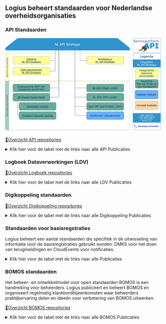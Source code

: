 ## Logius beheert standaarden voor Nederlandse overheidsorganisaties

### API Standaarden

[![NL API Strategie Infographic](API%20infographic-versie-120.svg)](https://raw.githubusercontent.com/Logius-standaarden/.github/refs/heads/main/profile/API%20infographic-versie-120.svg)

[:file_folder:Overzicht API repositories](https://github.com/search?q=topic%3Aapi+org%3ALogius-standaarden+fork%3Atrue&type=repositories)

 <details>
  <summary>Klik hier voor de tabel met de links naar alle API Publicaties</summary>

| Formele standaard                                            | Gepubliceerde versie                                         | Werk versie                                                  | Repository                                                   |
| ------------------------------------------------------------ | ------------------------------------------------------------ | ------------------------------------------------------------ | ------------------------------------------------------------ |
| 🏛️ [NLGov API Design Rules (ADR)](https://forumstandaardisatie.nl/open-standaarden/rest-api-design-rules) | [ADR v2.0.2 (definitief)](https://gitdocumentatie.logius.nl/publicatie/api/adr/2.0.2/) | [ADR (werkversie)](https://logius-standaarden.github.io/API-Design-Rules/) | [API-Design-Rules](https://github.com/Logius-standaarden/API-Design-Rules) |
| 🏛️ [NLGov OAuth 2.0 profile (OAuth)](https://forumstandaardisatie.nl/open-standaarden/nl-gov-assurance-profile-oauth-20) | [OAuth v1.1.0 (proposed)](https://gitdocumentatie.logius.nl/publicatie/api/oauth/) | [OAuth (werkversie)](https://logius-standaarden.github.io/OAuth-NL-profiel/) | [OAuth-NL-profiel](https://github.com/Logius-standaarden/OAuth-NL-profiel) |
| 🏛️ [NLGov OpenID Connect profile (OIDC)](https://www.forumstandaardisatie.nl/open-standaarden/authenticatie-standaarden) | [OIDC v1.0.1 (definitief)](https://gitdocumentatie.logius.nl/publicatie/api/oidc/) | [OIDC (werkversie)](https://logius-standaarden.github.io/OIDC-NLGOV/) | [OIDC-NLGOV](https://github.com/Logius-standaarden/OIDC-NLGOV) |
| 🏛️ API-standaarden beheermodel | [API Beheermodel v1.0.0 (definitief)](https://gitdocumentatie.logius.nl/publicatie/api/beheermodel/) | [API Beheermodel (werkversie)](https://logius-standaarden.github.io/API-Standaarden-Beheermodel/) | [API-Standaarden-Beheermodel](https://github.com/Logius-standaarden/API-Standaarden-Beheermodel) |
| 🏛️ Module transport security | [API module transport-security v1.0.2 (definitief)](https://gitdocumentatie.logius.nl/publicatie/api/mod-ts/) | [API module transport-security (werkversie)](https://logius-standaarden.github.io/API-mod-transport-security/) | [API-mod-transport-security ](https://github.com/Logius-standaarden/API-mod-transport-security) |
| 🏛️ Module Geospatial | [API module geospatial v1.0.2 (definitief)](https://gitdocumentatie.logius.nl/publicatie/api/mod-geo/1.0.2/) | [API module geospatial (werkversie)](https://logius-standaarden.github.io/API-mod-geospatial/) | [ API-mod-geospatial](https://github.com/Logius-standaarden/API-mod-geospatial) |

</details>

### Logboek Dataverwerkingen (LDV)

[:file_folder:Overzicht Logboek repositories](https://github.com/search?q=topic%3Alogboek+org%3ALogius-standaarden+fork%3Atrue&type=repositories)

<details>
  <summary>Klik hier voor de tabel met de links naar alle LDV Publicaties</summary>

De Logboek Dataverwerkingen (LDV) standaard bestaat uit de volgende vier documenten:

| Beschrijving van het document           | Gepubliceerde versie                  | Werk versie                             | Repository                                                   |
| --------------------------------------- | ------------------------------------- | --------------------------------------- | ------------------------------------------------------------ |
| 1. De LDV Normatieve Standaard | - | [Logboek dataverwerkingen (werkversie)](https://logius-standaarden.github.io/logboek-dataverwerkingen/) | [logboek-dataverwerkingen](https://github.com/Logius-standaarden/logboek-dataverwerkingen) |
| 2. De Algemene Inleiding | - | [De Algemene Inleiding (werkversie)](https://logius-standaarden.github.io/logboek-dataverwerkingen-inleiding/)|[logboek-dataverwerkingen-inleiding](https://github.com/Logius-standaarden/logboek-dataverwerkingen-inleiding)|
| 3. Het Juridische Beleidskader | - |[Juridisch Beleidskader (werkversie)](https://logius-standaarden.github.io/logboek-dataverwerkingen-juridisch-beleidskader/)|[logboek-dataverwerkingen-juridisch-beleidskader](https://github.com/Logius-standaarden/logboek-dataverwerkingen-juridisch-beleidskader/)|
| 4. LDV Extensie Guideline | - |[Guideline voor het schrijven van een extensie voor LDV (werkversie)](https://logius-standaarden.github.io/logboek-extensie-template/)|[logboek-extensie-template](https://github.com/Logius-standaarden/logboek-extensie-template)|

</details>

### Digikoppeling standaarden

[:file_folder:Overzicht Digikoppeling repositories](https://github.com/search?q=topic%3Adigikoppeling+org%3ALogius-standaarden+fork%3Atrue&type=repositories)

 <details>
  <summary>Klik hier voor de tabel met de links naar alle Digikoppeling Publicaties</summary>

| Repository | Gepubliceerde versie | Werkversie |
| ---------- | -------------------- | ---------- |
| [Digikoppeling Architectuur](https://github.com/Logius-standaarden/Digikoppeling-Architectuur) | [2.0.2 (12 augustus 2022)](https://gitdocumentatie.logius.nl/publicatie/dk/architectuur/) | [16 januari 2024](https://logius-standaarden.github.io/Digikoppeling-Architectuur/) |
| [Digikoppeling Koppelvlakstandaard REST-API](https://github.com/Logius-standaarden/Digikoppeling-Koppelvlakstandaard-REST-API) | [1.1.1 (14 november 2022)](https://gitdocumentatie.logius.nl/publicatie/dk/restapi/) | [19 juni 2024](https://logius-standaarden.github.io/Digikoppeling-Koppelvlakstandaard-REST-API/) |
| [OIN Stelsel](https://github.com/Logius-standaarden/OIN-Stelsel) | [2.1.0 (19 januari 2024)](https://gitdocumentatie.logius.nl/publicatie/dk/oin/) | [1 juli 2024](https://logius-standaarden.github.io/OIN-Stelsel/) |
| [Digikoppeling Koppelvlakstandaard ebMS2](https://github.com/Logius-standaarden/Digikoppeling-Koppelvlakstandaard-ebMS2) | [3.3.2 (31 mei 2024)](https://gitdocumentatie.logius.nl/publicatie/dk/ebms/) | [31 mei 2024](https://logius-standaarden.github.io/Digikoppeling-Koppelvlakstandaard-ebMS2/) |
| [Digikoppeling Koppelvlakstandaard WUS](https://github.com/Logius-standaarden/Digikoppeling-Koppelvlakstandaard-WUS) | [3.8.1 (11 april 2022)](https://gitdocumentatie.logius.nl/publicatie/dk/wus/) | [19 juli 2024](https://logius-standaarden.github.io/Digikoppeling-Koppelvlakstandaard-WUS/) |
| [Digikoppeling Koppelvlakstandaard Grote Berichten](https://github.com/Logius-standaarden/Digikoppeling-Koppelvlakstandaard-GB) | [3.8.1 (11 april 2022)](https://gitdocumentatie.logius.nl/publicatie/dk/gb/) | [15 november 2023](https://logius-standaarden.github.io/Digikoppeling-Koppelvlakstandaard-GB/) |
| [Digikoppeling Identificatie en Authenticatie](https://github.com/Logius-standaarden/Digikoppeling-Identificatie-en-Authenticatie) | [1.4.3 (15 juni 2023)](https://gitdocumentatie.logius.nl/publicatie/dk/idauth/) | [15 november 2023](https://logius-standaarden.github.io/Digikoppeling-Identificatie-en-Authenticatie/) |
| [Digikoppeling Beveiligingstandaarden en voorschriften](https://github.com/Logius-standaarden/Digikoppeling-Beveiligingsstandaarden-en-voorschriften) | [1.4 (1 februari 2021)](https://gitdocumentatie.logius.nl/publicatie/dk/beveilig/) | [11 september 2024](https://logius-standaarden.github.io/Digikoppeling-Beveiligingsstandaarden-en-voorschriften/) |
| [Digikoppeling Overzicht Actuele Documentatie en Compliance](https://github.com/Logius-standaarden/Digikoppeling-Overzicht-Actuele-Documentatie-en-Compliance) | [1.10 (14 november 2022)](https://gitdocumentatie.logius.nl/publicatie/dk/actueel/) | [15 november 2023](https://logius-standaarden.github.io/Digikoppeling-Overzicht-Actuele-Documentatie-en-Compliance/) |
| [Digikoppeling Best Practices WUS](https://github.com/Logius-standaarden/Digikoppeling-Best-Practices-WUS) | [1.10.2 (7 juli 2023)](https://gitdocumentatie.logius.nl/publicatie/dk/bpwus/) | [15 november 2023](https://logius-standaarden.github.io/Digikoppeling-Best-Practices-WUS/) |
| [Digikoppeling Best Practices ebMS2](https://github.com/Logius-standaarden/Digikoppeling-Best-Practices-ebMS2) | [3.2.2 (7 juli 2023)](https://gitdocumentatie.logius.nl/publicatie/dk/bpebms/) | [15 november 2023](https://logius-standaarden.github.io/Digikoppeling-Best-Practices-ebMS2/) |
| [Digikoppeling Best Practices Grote Berichten](https://github.com/Logius-standaarden/Digikoppeling-Best-Practices-GB) | [3.2.0 (7 juli 2023)](https://gitdocumentatie.logius.nl/publicatie/dk/bpgb/) | [15 november 2023](https://logius-standaarden.github.io/Digikoppeling-Best-Practices-GB/) |
| [Digikoppeling Gebruik en Achtergrond Certificaten](https://github.com/Logius-standaarden/Digikoppeling-Gebruik-en-achtergrond-certificaten) | [1.6.3 (7 juli 2023)](https://gitdocumentatie.logius.nl/publicatie/dk/gbachtcert/) | [15 november 2023](https://logius-standaarden.github.io/Digikoppeling-Gebruik-en-achtergrond-certificaten/) |
| [Wat is Digikoppeling?](https://github.com/Logius-standaarden/Digikoppeling-Wat-is-Digikoppeling) | [1.1.2 (11 april 2022)](https://gitdocumentatie.logius.nl/publicatie/dk/watisdk/) | [15 november 2023](https://logius-standaarden.github.io/Digikoppeling-Wat-is-Digikoppeling/) |
| [Digikoppeling Beheermodel](https://github.com/Logius-standaarden/Digikoppeling-Beheermodel) | [1.8 (23 september 2023)](https://gitdocumentatie.logius.nl/publicatie/dk/beheer/) | [5 april 2024](https://logius-standaarden.github.io/Digikoppeling-Beheermodel/) |
| [Digikoppeling Roadmap](https://github.com/Logius-standaarden/Digikoppeling-Algemeen) | [2024-2025 (11 juni 2024)](https://gitdocumentatie.logius.nl/publicatie/dk/roadmap/) | [19 augustus 2024](https://logius-standaarden.github.io/Digikoppeling-Algemeen/) |
| [Digikoppeling Handreiking Adressering en Routering](https://github.com/Logius-standaarden/Digikoppeling-Handreiking-Adressering-en-Routering) | [1.1.0 (13 februari 2023)](https://gitdocumentatie.logius.nl/publicatie/dk/bpadres/) | [25 oktober 2023](https://logius-standaarden.github.io/Digikoppeling-Handreiking-Adressering-en-Routering/) |

</details>

### Standaarden voor basisregstraties

Logius beheert een aantal standaarden die specifiek in de uitwisseling van informatie voor de basisregistraties gebruikt worden: DMKS voor het doen van terugmeldingen en CloudEvents voor notificaties.

 <details>
  <summary>Klik hier voor de tabel met de links naar alle Publicaties</summary>

| Repository                    | Gepubliceerde versie          | Werk versie                   |
| ----------------------------- | ----------------------------- | ----------------------------- |
| [Digimelding-Koppelvlakspecificatie](https://github.com/Logius-standaarden/Digimelding-Koppelvlakspecificatie/) | [Vastgestelde versie, 1 juni 2021](https://gitdocumentatie.logius.nl/publicatie/digimelding/koppelvlak/) | [Werkversie, 17 mei 2023](https://logius-standaarden.github.io/Digimelding-Koppelvlakspecificatie/) |
| [NL-GOV-profile-for-CloudEvents](https://github.com/Logius-standaarden/NL-GOV-profile-for-CloudEvents) | [Vastgestelde versie, 5 juli 2022](https://gitdocumentatie.logius.nl/publicatie/notificatieservices/cloudevents-nl/) | [Werkversie, 5 juli 2022](https://gitdocumentatie.logius.nl/publicatie/notificatieservices/cloudevents-nl/) |
| [CloudEvents-NL-Guidelines](https://github.com/Logius-standaarden/CloudEvents-NL-Guidelines), handreiking voor toepassing | [Vastgestelde versie](https://gitdocumentatie.logius.nl/publicatie/notificatieservices/guidelines/) | [Werkversie](https://gitdocumentatie.logius.nl/publicatie/notificatieservices/guidelines) |

</details>

### BOMOS standaarden

Het beheer- en ontwikkelmodel voor open standaarden BOMOS is een handreiking voor beheerders. Logius publiceert en beheert BOMOS en organiseert regelmatig klankbordbijeenkomsten waar beheerders praktijkervaring delen en ideeën voor verbetering van BOMOS uitwerken.

[:file_folder:Overzicht BOMOS repositories](https://github.com/search?q=topic%3Abomos+org%3ALogius-standaarden+fork%3Atrue&type=repositories)

 <details>
  <summary>Klik hier voor de tabel met de links naar alle BOMOS Publicaties</summary>

| Repository                    | Gepubliceerde versie          | Werk versie                   |
| ----------------------------- | ----------------------------- | ----------------------------- |
| [BOMOS-Fundament](https://github.com/Logius-standaarden/BOMOS-Fundament)     | [Vastgestelde versie, 2 november 2023](https://gitdocumentatie.logius.nl/publicatie/bomos/fundament)   | [Werkversie](https://logius-standaarden.github.io/BOMOS-Fundament/)   |
| [BOMOS-Verdieping](https://github.com/Logius-standaarden/BOMOS-Verdieping)   | [Vastgestelde versie, 2 november 2023](https://gitdocumentatie.logius.nl/publicatie/bomos/verdieping)  | [Werkversie](https://logius-standaarden.github.io/BOMOS-Verdieping/)  |
| [BOMOS-Stelsels](https://github.com/Logius-standaarden/BOMOS-Stelsels), aanvullende module over het beheer van afsprakenstelsels      | [Vastgestelde versie, 7 juni 2022](https://gitdocumentatie.logius.nl/publicatie/bomos/stelsels)    | [Werkversie](https://logius-standaarden.github.io/BOMOS-Stelsels/)    |
| [BOMOS-LinkedData](https://github.com/Logius-standaarden/BOMOS-LinkedData), aanvullende module specifiek over beheer van linked data. | [Vastgestelde versie, 7 juni 2022](https://gitdocumentatie.logius.nl/publicatie/bomos/linkeddata)  | [Werkversie](https://logius-standaarden.github.io/BOMOS-LinkedData/)  |
| [BOMOS-Beheermodel](https://github.com/Logius-standaarden/BOMOS-Beheermodel), hoe BOMOS zelf beheerd wordt. | [Vastgestelde versie, 23 september 2023](https://gitdocumentatie.logius.nl/publicatie/bomos/beheer) | [Werkversie](https://logius-standaarden.github.io/BOMOS-Beheermodel/) |

</details>

<!--

**Here are some ideas to get you started:**

🙋‍♀️ A short introduction - what is your organization all about?
🌈 Contribution guidelines - how can the community get involved?
👩‍💻 Useful resources - where can the community find your docs? Is there anything else the community should know?
🍿 Fun facts - what does your team eat for breakfast?
🧙 Remember, you can do mighty things with the power of [Markdown](https://docs.github.com/github/writing-on-github/getting-started-with-writing-and-formatting-on-github/basic-writing-and-formatting-syntax)
-->
